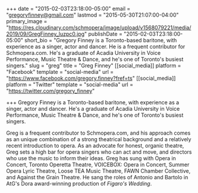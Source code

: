 +++
date = "2015-02-03T23:18:00-05:00"
email = "gregoryfinney@gmail.com"
lastmod = "2015-05-30T21:07:00-04:00"
primary_image = "https://res.cloudinary.com/schmopera/image/upload/v1568079221/media/2019/09/GregFinney_luzpc0.jpg"
publishDate = "2015-02-03T23:18:00-05:00"
short_bio = "Gregory Finney is a Toronto-based baritone, with experience as a singer, actor and dancer. He is a frequent contributor for Schmopera.com. He&#039;s a graduate of Acadia University in Voice Performance, Music Theatre &amp; Dance, and he&#039;s one of Toronto&#039;s busiest singers."
slug = "greg"
title = "Greg Finney"
[[social_media]]
platform = "Facebook"
template = "social-media"
url = "https://www.facebook.com/gregory.finney?fref=ts"
[[social_media]]
platform = "Twitter"
template = "social-media"
url = "https://twitter.com/gregory_finney"

+++
Gregory Finney is a Toronto-based baritone, with experience as a singer, actor and dancer. He's a graduate of Acadia University in Voice Performance, Music Theatre & Dance, and he's one of Toronto's busiest singers.

Greg is a frequent contributor to Schmopera.com, and his approach comes as an unique combination of a strong theatrical background and a relatively recent introduction to opera. As an advocate for honest, organic theatre, Greg sets a high bar for opera singers who can act and move, and directors who use the music to inform their ideas. Greg has sung with Opera in Concert, Toronto Operetta Theatre, VOICEBOX: Opera in Concert, Summer Opera Lyric Theatre, Loose TEA Music Theatre, FAWN Chamber Collective, and Against the Grain Theatre. He sang the roles of Antonio and Bartolo in AtG's Dora award-winning production of *Figaro's Wedding*.